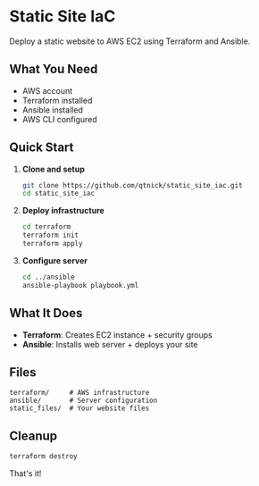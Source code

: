 # Static Site IaC

Deploy a static website to AWS EC2 using Terraform and Ansible.

## What You Need

- AWS account
- Terraform installed
- Ansible installed
- AWS CLI configured

## Quick Start

1. **Clone and setup**
   ```bash
   git clone https://github.com/qtnick/static_site_iac.git
   cd static_site_iac
   ```

2. **Deploy infrastructure**
   ```bash
   cd terraform
   terraform init
   terraform apply
   ```

3. **Configure server**
   ```bash
   cd ../ansible
   ansible-playbook playbook.yml
   ```

## What It Does

- **Terraform**: Creates EC2 instance + security groups
- **Ansible**: Installs web server + deploys your site

## Files

```
terraform/     # AWS infrastructure
ansible/       # Server configuration  
static_files/  # Your website files
```

## Cleanup

```bash
terraform destroy
```

That's it!
